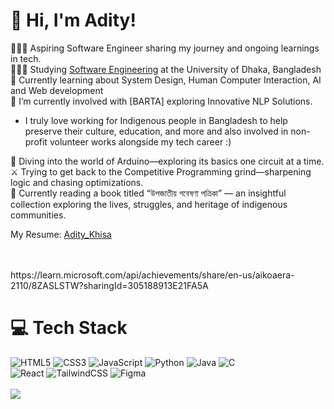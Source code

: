 
# 👋 Hi, I'm Adity!

👩🏻‍💻 Aspiring Software Engineer sharing my journey and ongoing learnings in tech.<br/>
👩🏻‍🎓 Studying [Software Engineering](http://www.iit.du.ac.bd/) at the University of Dhaka, Bangladesh<br/>
💭 Currently learning about System Design, Human Computer Interaction, AI and Web development <br/>
🔭 I’m currently involved with [BARTA] exploring Innovative NLP Solutions.<br/>

- I truly love working for Indigenous people in Bangladesh to help preserve their culture, education, and more 
and also involved in non-profit volunteer works alongside my tech career :)

🌱 Diving into the world of Arduino—exploring its basics one circuit at a time. <br/>
⚔️ Trying to get back to the Competitive Programming grind—sharpening logic and chasing optimizations. <br/>
📖 Currently reading a book titled “উপজাতীয় গবেষণা পত্রিকা” — an insightful collection exploring the lives, struggles, and heritage of indigenous communities.

My Resume: [Adity_Khisa](https://docs.google.com/document/d/146H2KLYnpZ2bTqbHFzgS3oMVqyP3SBAZ0I5bP4iGdGM/edit?tab=t.0)

<br/>
<br/>
https://learn.microsoft.com/api/achievements/share/en-us/aikoaera-2110/8ZASLSTW?sharingId=305188913E21FA5A


<!-- GitHub stats from https://github.com/anuraghazra/github-readme-stats -->




# 💻 Tech Stack
![HTML5](https://img.shields.io/badge/html5-%23E34F26.svg?style=for-the-badge&logo=html5&logoColor=white)
![CSS3](https://img.shields.io/badge/css3-%231572B6.svg?style=for-the-badge&logo=css3&logoColor=white)
![JavaScript](https://img.shields.io/badge/javascript-%23323330.svg?style=for-the-badge&logo=javascript&logoColor=%23F7DF1E)
![Python](https://img.shields.io/badge/python-3670A0?style=for-the-badge&logo=python&logoColor=ffdd54)
![Java](https://img.shields.io/badge/java-%23ED8B00.svg?style=for-the-badge&logo=openjdk&logoColor=white)
![C](https://img.shields.io/badge/c-%2300599C.svg?style=for-the-badge&logo=c&logoColor=white)<br/>
![React](https://img.shields.io/badge/react-%2320232a.svg?style=for-the-badge&logo=react&logoColor=%2361DAFB)
![TailwindCSS](https://img.shields.io/badge/tailwindcss-%2338B2AC.svg?style=for-the-badge&logo=tailwind-css&logoColor=white)
![Figma](https://img.shields.io/badge/figma-%23F24E1E.svg?style=for-the-badge&logo=figma&logoColor=white)
<br/>
<br/>
![](https://github-readme-stats.vercel.app/api?username=adity1234567&theme=radical&hide_border=false&include_all_commits=true&count_private=true)<br/>
<!--
**adity1234567/adity1234567** is a ✨ _special_ ✨ repository because its `README.md` (this file) appears on your GitHub profile.

Here are some ideas to get you started:

- 🔭 I’m currently working on ...
- 🌱 I’m currently learning ...
- 👯 I’m looking to collaborate on ...
- 🤔 I’m looking for help with ...
- 💬 Ask me about ...
- 📫 How to reach me: ...
- 😄 Pronouns: ...
- ⚡ Fun fact: ...
-->

